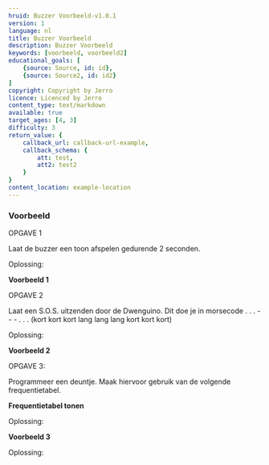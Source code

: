 ```yaml
---
hruid: Buzzer Voorbeeld-v1.0.1
version: 1
language: nl
title: Buzzer Voorbeeld
description: Buzzer Voorbeeld
keywords: [voorbeeld, voorbeeld2]
educational_goals: [
    {source: Source, id: id}, 
    {source: Source2, id: id2}
]
copyright: Copyright by Jerro
licence: Licenced by Jerro
content_type: text/markdown
available: true
target_ages: [4, 3]
difficulty: 3
return_value: {
    callback_url: callback-url-example,
    callback_schema: {
        att: test,
        att2: test2
    }
}
content_location: example-location
---
```


### Voorbeeld

OPGAVE 1

Laat de buzzer een toon afspelen gedurende 2 seconden.

Oplossing:

**Voorbeeld 1**


OPGAVE 2

Laat een S.O.S. uitzenden door de Dwenguino. Dit doe je in morsecode . . . - - - . . . (kort kort kort lang lang lang kort kort kort)

Oplossing:

**Voorbeeld 2**


OPGAVE 3:

Programmeer een deuntje. Maak hiervoor gebruik van de volgende frequentietabel.

**Frequentietabel tonen**

Oplossing:

**Voorbeeld 3**

Oplossing:
